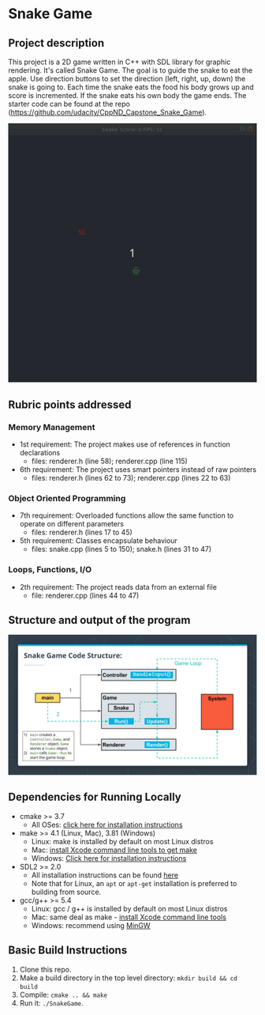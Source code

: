 #  Snake Game

## Project description
This project is a 2D game written in C++ with SDL library for graphic rendering.
It's called Snake Game. The goal is to guide the snake to eat the apple. Use direction buttons to set the direction (left, right, up, down) the snake is going to. Each time the snake eats the food his body grows up and score is incremented. If the snake eats his own body the game ends.
The starter code can be found at the repo (https://github.com/udacity/CppND_Capstone_Snake_Game).

<img src="snake_game.gif"/>

## Rubric points addressed

### Memory Management
* 1st requirement: The project makes use of references in function declarations
  * files: renderer.h (line 58); renderer.cpp (line 115)
* 6th requirement: The project uses smart pointers instead of raw pointers
  * files: renderer.h (lines 62 to 73); renderer.cpp (lines 22 to 63) 

### Object Oriented Programming
* 7th requirement: Overloaded functions allow the same function to operate on different parameters
  * files: renderer.h (lines 17 to 45)
* 5th requirement: Classes encapsulate behaviour
  * files: snake.cpp (lines 5 to 150); snake.h (lines 31 to 47)

### Loops, Functions, I/O
* 2th requirement: The project reads data from an external file
  * file: renderer.cpp (lines 44 to 47)
  
## Structure and output of the program

<img src="structure.jpg"/>

## Dependencies for Running Locally
* cmake >= 3.7
  * All OSes: [click here for installation instructions](https://cmake.org/install/)
* make >= 4.1 (Linux, Mac), 3.81 (Windows)
  * Linux: make is installed by default on most Linux distros
  * Mac: [install Xcode command line tools to get make](https://developer.apple.com/xcode/features/)
  * Windows: [Click here for installation instructions](http://gnuwin32.sourceforge.net/packages/make.htm)
* SDL2 >= 2.0
  * All installation instructions can be found [here](https://wiki.libsdl.org/Installation)
  * Note that for Linux, an `apt` or `apt-get` installation is preferred to building from source.
* gcc/g++ >= 5.4
  * Linux: gcc / g++ is installed by default on most Linux distros
  * Mac: same deal as make - [install Xcode command line tools](https://developer.apple.com/xcode/features/)
  * Windows: recommend using [MinGW](http://www.mingw.org/)

## Basic Build Instructions

1. Clone this repo.
2. Make a build directory in the top level directory: `mkdir build && cd build`
3. Compile: `cmake .. && make`
4. Run it: `./SnakeGame`.
